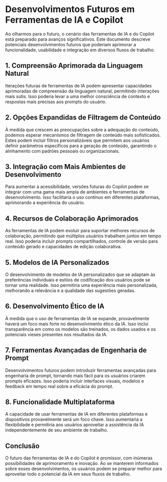 # Desenvolvimentos Futuros em Ferramentas de IA e Copilot

Ao olharmos para o futuro, o cenário das ferramentas de IA e do Copilot está preparado para avanços significativos. Este documento descreve potenciais desenvolvimentos futuros que poderiam aprimorar a funcionalidade, usabilidade e integração em diversos fluxos de trabalho.

## 1. Compreensão Aprimorada da Linguagem Natural

Iterações futuras de ferramentas de IA podem apresentar capacidades aprimoradas de compreensão da linguagem natural, permitindo interações mais sutis. Isso poderia levar a uma melhor consciência de contexto e respostas mais precisas aos prompts do usuário.

## 2. Opções Expandidas de Filtragem de Conteúdo

À medida que crescem as preocupações sobre a adequação do conteúdo, podemos esperar mecanismos de filtragem de conteúdo mais sofisticados. Estes podem incluir filtros personalizáveis que permitem aos usuários definir parâmetros específicos para a geração de conteúdo, garantindo o alinhamento com padrões pessoais ou organizacionais.

## 3. Integração com Mais Ambientes de Desenvolvimento

Para aumentar a acessibilidade, versões futuras do Copilot podem se integrar com uma gama mais ampla de ambientes e ferramentas de desenvolvimento. Isso facilitaria o uso contínuo em diferentes plataformas, aprimorando a experiência do usuário.

## 4. Recursos de Colaboração Aprimorados

As ferramentas de IA podem evoluir para suportar melhores recursos de colaboração, permitindo que múltiplos usuários trabalhem juntos em tempo real. Isso poderia incluir prompts compartilhados, controle de versão para conteúdo gerado e capacidades de edição colaborativa.

## 5. Modelos de IA Personalizados

O desenvolvimento de modelos de IA personalizados que se adaptam às preferências individuais e estilos de codificação dos usuários pode se tornar uma realidade. Isso permitiria uma experiência mais personalizada, melhorando a relevância e a qualidade das sugestões geradas.

## 6. Desenvolvimento Ético de IA

À medida que o uso de ferramentas de IA se expande, provavelmente haverá um foco mais forte no desenvolvimento ético da IA. Isso inclui transparência em como os modelos são treinados, os dados usados e os potenciais vieses presentes nos resultados da IA.

## 7. Ferramentas Avançadas de Engenharia de Prompt

Desenvolvimentos futuros podem introduzir ferramentas avançadas para engenharia de prompt, tornando mais fácil para os usuários criarem prompts eficazes. Isso poderia incluir interfaces visuais, modelos e feedback em tempo real sobre a eficácia do prompt.

## 8. Funcionalidade Multiplataforma

A capacidade de usar ferramentas de IA em diferentes plataformas e dispositivos provavelmente será um foco chave. Isso aumentaria a flexibilidade e permitiria aos usuários aproveitar a assistência da IA independentemente de seu ambiente de trabalho.

## Conclusão

O futuro das ferramentas de IA e do Copilot é promissor, com inúmeras possibilidades de aprimoramento e inovação. Ao se manterem informados sobre esses desenvolvimentos, os usuários podem se preparar melhor para aproveitar todo o potencial da IA em seus fluxos de trabalho.